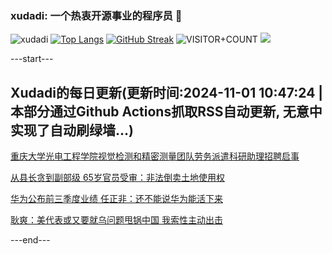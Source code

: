 ### xudadi: 一个热衷开源事业的程序员 👋

![xudadi](https://github-readme-stats-git-masterorgs-github-readme-stats-team.vercel.app/api?username=xudadi)
[![Top Langs](https://github-readme-stats.vercel.app/api/top-langs/?username=xudadi)](https://github.com/anuraghazra/github-readme-stats)
[![GitHub Streak](https://streak-stats.demolab.com?user=xudadi&locale=zh_Hans)](https://git.io/streak-stats)
![VISITOR+COUNT](https://komarev.com/ghpvc/?username=xudadi&label=VISITOR+COUNT)
![](https://raw.githubusercontent.com/xudadi/xudadi/main/assets/github-contribution-grid-snake.svg)


---start---

## Xudadi的每日更新(更新时间:2024-11-01 10:47:24 | 本部分通过Github Actions抓取RSS自动更新, 无意中实现了自动刷绿墙...)

[重庆大学光电工程学院视觉检测和精密测量团队劳务派遣科研助理招聘启事](https://www.gongkaoleida.com/article/2177565)

[从县长贪到副部级 65岁官员受审：非法倒卖土地使用权](https://m.163.com/news/article/JFRT0C5G055040N3.html)

[华为公布前三季度业绩 任正非：还不能说华为能活下来](https://m.163.com/news/article/JFT2PTFR0530WJIN.html)

[耿爽：美代表或又要就乌问题甩锅中国 我索性主动出击](https://m.163.com/news/article/JFT364NF0001899O.html)

---end---
